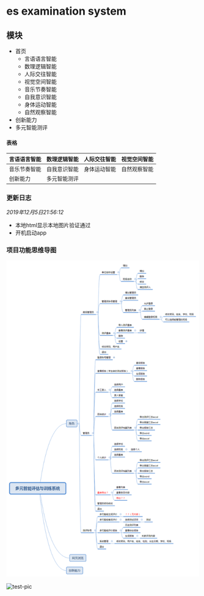 # es examination system

## 模块
+ 首页
    + 言语语言智能
    + 数理逻辑智能
    + 人际交往智能
    + 视觉空间智能
    + 音乐节奏智能
    + 自我意识智能
    + 身体运动智能
    + 自然观察智能
+ 创新能力
+ 多元智能测评

#### 表格

|言语语言智能|数理逻辑智能|人际交往智能|视觉空间智能|
|:---|:---:|:---:|---:|
|音乐节奏智能|自我意识智能|身体运动智能|自然观察智能|
|创新能力|多元智能测评|             |         |




### 更新日志


_2019年12月5日21:56:12_

+ 本地html显示本地图片验证通过
+ 开机启动app



### 项目功能思维导图

![xmind](./ProjcetData/多元智能评估与训练系统.png "xmind")

![test-pic](https://upload.jianshu.io/users/upload_avatars/13623636/b65d89a7-6115-479e-8004-18753e925b69?imageMogr2/auto-orient/strip|imageView2/1/w/240/h/240 "my title")


